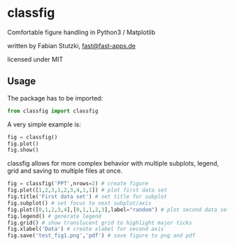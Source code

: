 # classfig
Comfortable figure handling in Python3 / Matplotlib

written by Fabian Stutzki, fast@fast-apps.de

licensed under MIT

## Usage
The package has to be imported:

```python
from classfig import classfig
```

A very simple example is:

```python
fig = classfig()
fig.plot()
fig.show()
```

classfig allows for more complex behavior with multiple subplots, legend, grid and saving to multiple files at once.

```python
fig = classfig('PPT',nrows=2) # create figure
fig.plot([1,2,3,1,2,3,4,1,1]) # plot first data set
fig.title('First data set') # set title for subplot
fig.subplot() # set focus to next subplot/axis
fig.plot([0,1,2,3,4],[0,1,1,2,3],label="random") # plot second data set
fig.legend() # generate legend
fig.grid() # show translucent grid to highlight major ticks
fig.xlabel('Data') # create xlabel for second axis
fig.save('test_fig1.png','pdf') # save figure to png and pdf
```

